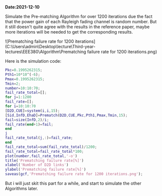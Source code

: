 **Date:2021-12-10**

Simulate the Pre-matching Algorithm for over 1200 iterations due the fact that the power gain of each Rayleigh fading channel is random number. But it still doesn't quite agree with the results in the reference paper, maybe more iterations will be needed to get the corresponding results.

![Prematching failure rate for 1200 iterations](C:\Users\admin\Desktop\lecture\Third-year-lectures\EEE380\Algorithm\Prematching failure rate for 1200 iterations.png)

Here is the simulation code:

```matlab
Pkc=0.1995262315;
Pth1=10*10^(-6);
Pmax=0.1995262315;
Tmin=2;
number=10:10:70;
fail_rate_total=[];
for j=1:1200
fail_rate=[];
for i=10:10:70
[D2D,CUE]=system(i,i,15);
[Sid,InfD,EhaD]=Prematch(D2D,CUE,Pkc,Pth1,Pmax,Tmin,15);
fail=size(InfD,2)/i;
fail_rate(end+1)=fail;
end
j  
fail_rate_total(j,:)=fail_rate; 
end
fail_rate_total=sum(fail_rate_total)/1200;
fail_rate_total=fail_rate_total*100;
plot(number,fail_rate_total,'-o')
title('Prematching failure rate[%]')
xlabel('Number of D2D links')
ylabel('Prematching failure rate[%]')
saveas(gcf,'Prematching failure rate for 1200 iterations.png');
```



But i will just skit this part for a while, and start to simulate the other Algorithms later.
